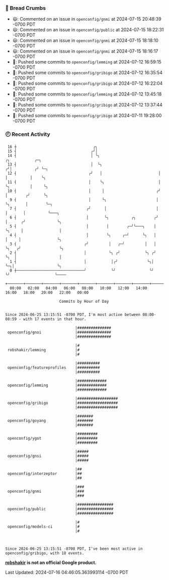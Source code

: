 ### 🍞 Bread Crumbs

 * 😃: Commented on an issue in `openconfig/gnmi` at 2024-07-15 20:48:39 -0700 PDT
 * 😃: Commented on an issue in `openconfig/public` at 2024-07-15 18:22:31 -0700 PDT
 * 😃: Commented on an issue in `openconfig/gnmi` at 2024-07-15 18:18:10 -0700 PDT
 * 😃: Commented on an issue in `openconfig/gnmi` at 2024-07-15 18:16:17 -0700 PDT
 * 🚢: Pushed some commits to `openconfig/lemming` at 2024-07-12 16:59:15 -0700 PDT
 * 🚢: Pushed some commits to `openconfig/gribigo` at 2024-07-12 16:35:54 -0700 PDT
 * 🚢: Pushed some commits to `openconfig/gribigo` at 2024-07-12 16:22:04 -0700 PDT
 * 🚢: Pushed some commits to `openconfig/lemming` at 2024-07-12 13:45:18 -0700 PDT
 * 🚢: Pushed some commits to `openconfig/gribigo` at 2024-07-12 13:37:44 -0700 PDT
 * 🚢: Pushed some commits to `openconfig/gribigo` at 2024-07-11 19:28:00 -0700 PDT

### 🕘 Recent Activity
```
 16 ┼                                  ╭╮
 15 ┤                                 ╭╯│
 14 ┤                                 │ ╰╮                           ╭╮           ╭─╮
 13 ┤                                 │  ╰╮                         ╭╯│          ╭╯ ╰─╮
 12 ┤                                ╭╯   │                         │ │          │    ╰╮
 11 ┤                                │    ╰╮                        │ ╰╮         │     ╰╮
 10 ┤                                │     │                       ╭╯  │        ╭╯      ╰╮
  9 ┤                                │     ╰╮                      │   ╰╮       │        ╰─╮
  7 ┤                               ╭╯      │                      │    │       │          ╰───╮
  6 ┤                               │       ╰╮          ╭╮        ╭╯    │      ╭╯              ╰╮
  5 ┤                               │        │        ╭─╯╰───╮    │     ╰╮     │                │
  4 ┤                               │        ╰╮     ╭─╯      ╰╮   │      │     │                ╰╮
  3 ┤                              ╭╯         │   ╭─╯         │   │      ╰╮   ╭╯                 ╰╮
  2 ┤                              │          ╰╮ ╭╯           ╰╮ ╭╯       ╰╮  │                   │
  1 ┤                              │           │╭╯             ╰╮│         ╰─╮│                   ╰╮
  0 ┼──────────────────────────────╯           ╰╯               ╰╯           ╰╯                    ╰────
    +───────+───────+───────+───────+───────+───────+───────+───────+───────+───────+───────+───────+────
  00:00   02:00   04:00   06:00   08:00   10:00   12:00   14:00   16:00   18:00   20:00   22:00   00:00   

						Commits by Hour of Day


Since 2024-06-25 13:15:51 -0700 PDT, I'm most active between 08:00-08:59 - with 17 events in that hour.

```



```
                               |###############
 openconfig/gnoi               |###############
                               |###############

                               |#
 robshakir/lemming             |#
                               |#

                               |##########
 openconfig/featureprofiles    |##########
                               |##########

                               |#############
 openconfig/lemming            |#############
                               |#############

                               |##################
 openconfig/gribigo            |##################
                               |##################

                               |#######
 openconfig/goyang             |#######
                               |#######

                               |#########
 openconfig/ygot               |#########
                               |#########

                               |#####
 openconfig/gnsi               |#####
                               |#####

                               |##
 openconfig/interzeptor        |##
                               |##

                               |###
 openconfig/gnmi               |###
                               |###

                               |################
 openconfig/public             |################
                               |################

                               |#
 openconfig/models-ci          |#
                               |#



Since 2024-06-25 13:15:51 -0700 PDT, I've been most active in openconfig/gribigo, with 18 events.

```
**[robshakir](mailto:robjs@google.com) is not an official Google product.**  


Last Updated: 2024-07-16 04:46:05.363993114 -0700 PDT
